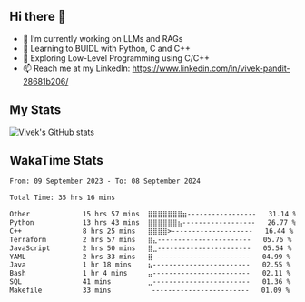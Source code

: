 ## Hi there 👋

- 🔭 I’m currently working on LLMs and RAGs
- 🌱 Learning to BUIDL with Python, C and C++ 
- 🤔 Exploring Low-Level Programming using C/C++  
- 📫 Reach me at my LinkedIn: https://www.linkedin.com/in/vivek-pandit-28681b206/

## My Stats
[![Vivek's GitHub stats](https://github-readme-stats.vercel.app/api?username=ipanditi&show_icons=true&theme=dark)](https://ipanditi.github.io/)

## WakaTime Stats
<!--START_SECTION:waka-->

```txt
From: 09 September 2023 - To: 08 September 2024

Total Time: 35 hrs 16 mins

Other             15 hrs 57 mins  ⣿⣿⣿⣿⣿⣿⣿⣶-----------------   31.14 %
Python            13 hrs 43 mins  ⣿⣿⣿⣿⣿⣿⣦------------------   26.77 %
C++               8 hrs 25 mins   ⣿⣿⣿⣿>--------------------   16.44 %
Terraform         2 hrs 57 mins   ⣿⣄-----------------------   05.76 %
JavaScript        2 hrs 50 mins   ⣿⣀-----------------------   05.54 %
YAML              2 hrs 33 mins   ⣿ -----------------------   04.99 %
Java              1 hr 18 mins    ⣦------------------------   02.55 %
Bash              1 hr 4 mins     ⣤------------------------   02.11 %
SQL               41 mins         ⣀------------------------   01.36 %
Makefile          33 mins          ------------------------   01.09 %
```

<!--END_SECTION:waka-->


